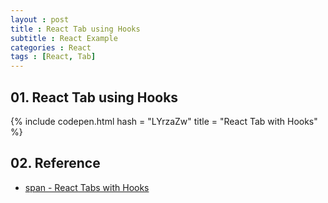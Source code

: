 ```yaml
---
layout : post
title : React Tab using Hooks
subtitle : React Example
categories : React
tags : [React, Tab]
---
```


## 01. React Tab using Hooks

{% include codepen.html hash = "LYrzaZw" title = "React Tab with Hooks" %}

## 02. Reference

- [span - React Tabs with Hooks](https://codepen.io/span/pen/MWaQYXV)